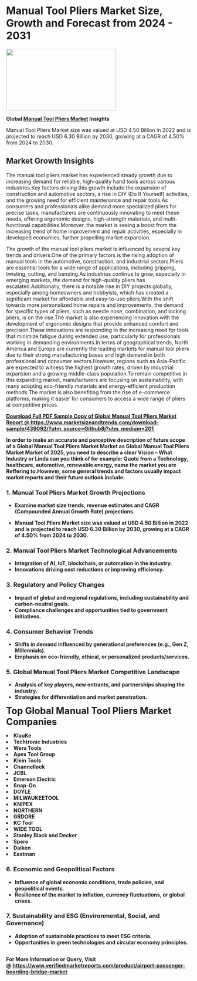 <H1>Manual Tool Pliers Market Size, Growth and Forecast from 2024 - 2031</H1><img class="aligncenter size-medium wp-image-584254" src="https://thirdeyenews.in/wp-content/uploads/2024/09/Global-Market-Research-300x168.jpeg" alt="" width="300" height="168" /><p><strong>Global&nbsp;<a href="https://www.marketsizeandtrends.com/download-sample/439092/?utm_source=Github8j?utm_medium=201">Manual Tool Pliers Market</a> Insights</strong></p><p>Manual Tool Pliers Market size was valued at USD 4.50 Billion in 2022 and is projected to reach USD 6.30 Billion by 2030, growing at a CAGR of 4.50% from 2024 to 2030.</p><p><h2>Market Growth Insights</h2> <p>The manual tool pliers market has experienced steady growth due to increasing demand for reliable, high-quality hand tools across various industries.Key factors driving this growth include the expansion of construction and automotive sectors, a rise in DIY (Do It Yourself) activities, and the growing need for efficient maintenance and repair tools.As consumers and professionals alike demand more specialized pliers for precise tasks, manufacturers are continuously innovating to meet these needs, offering ergonomic designs, high-strength materials, and multi-functional capabilities.Moreover, the market is seeing a boost from the increasing trend of home improvement and repair activities, especially in developed economies, further propelling market expansion.</p> <p><strong><a href="#"></a></strong></p> <p>The growth of the manual tool pliers market is influenced by several key trends and drivers.One of the primary factors is the rising adoption of manual tools in the automotive, construction, and industrial sectors.Pliers are essential tools for a wide range of applications, including gripping, twisting, cutting, and bending.As industries continue to grow, especially in emerging markets, the demand for high-quality pliers has escalated.Additionally, there is a notable rise in DIY projects globally, especially among homeowners and hobbyists, which has created a significant market for affordable and easy-to-use pliers.With the shift towards more personalized home repairs and improvements, the demand for specific types of pliers, such as needle nose, combination, and locking pliers, is on the rise.The market is also experiencing innovation with the development of ergonomic designs that provide enhanced comfort and precision.These innovations are responding to the increasing need for tools that minimize fatigue during extended use, particularly for professionals working in demanding environments.In terms of geographical trends, North America and Europe are currently the leading markets for manual tool pliers due to their strong manufacturing bases and high demand in both professional and consumer sectors.However, regions such as Asia-Pacific are expected to witness the highest growth rates, driven by industrial expansion and a growing middle-class population.To remain competitive in this expanding market, manufacturers are focusing on sustainability, with many adopting eco-friendly materials and energy-efficient production methods.The market is also benefiting from the rise of e-commerce platforms, making it easier for consumers to access a wide range of pliers at competitive prices.</p> <p><strong><a href="#"></p><p><span class=""><strong>Download Full PDF Sample Copy of Global Manual Tool Pliers Market Report</strong> @ <a href="https://www.marketsizeandtrends.com/download-sample/439092/?utm_source=Github8j?utm_medium=201" target="_blank">https://www.marketsizeandtrends.com/download-sample/439092/?utm_source=Github8j?utm_medium=201</a></span></p><p>In order to make an accurate and perceptive description of future scope of a Global&nbsp;Manual Tool Pliers Market Market as Global&nbsp;Manual Tool Pliers Market Market of 2025, you need to describe a clear Vision &ndash; What Industry or Linda can you think of for example: Quote from a Technology, healthcare, automotive, renewable energy, name the market you are Reffering to.However, some general trends and factors usually impact market reports and their future outlook include:</p><h3>1.&nbsp;<strong>Manual Tool Pliers Market Growth Projections</strong></h3><ul><li>Examine market size trends, revenue estimates and CAGR (Compounded Annual Growth Rate) projections.</li><li><p>Manual Tool Pliers Market size was valued at USD 4.50 Billion in 2022 and is projected to reach USD 6.30 Billion by 2030, growing at a CAGR of 4.50% from 2024 to 2030.</p></li></ul><h3>2.&nbsp;<strong>Manual Tool Pliers Market Technological Advancements</strong></h3><ul><li>Integration of AI, IoT, blockchain, or automation in the industry.</li><li>Innovations driving cost reductions or improving efficiency.</li></ul><h3>3.&nbsp;<strong>Regulatory and Policy Changes</strong></h3><ul><li>Impact of global and regional regulations, including sustainability and carbon-neutral goals.</li><li>Compliance challenges and opportunities tied to government initiatives.</li></ul><h3>4.&nbsp;<strong>Consumer Behavior Trends</strong></h3><ul><li>Shifts in demand influenced by generational preferences (e.g., Gen Z, Millennials).</li><li>Emphasis on eco-friendly, ethical, or personalized products/services.</li></ul><h3>5.&nbsp;<strong>Global Manual Tool Pliers Market Competitive Landscape</strong></h3><ul><li>Analysis of key players, new entrants, and partnerships shaping the industry.</li><li>Strategies for differentiation and market penetration.</li></ul><p data-pm-slice="1 1 []"><span style="color: inherit; font-family: inherit; font-size: 25px;">Top Global Manual Tool Pliers Market Companies</span></p><div class="" data-test-id=""><p><li>KlauKe</li><li> Techtronic Industries</li><li> Wera Tools</li><li> Apex Tool Group</li><li> Klein Tools</li><li> Channellock</li><li> JCBL</li><li> Emerson Electric</li><li> Snap-On</li><li> DOYLE</li><li> MILWAUKEETOOL</li><li> KNIPEX</li><li> NORTHERN</li><li> GRDORE</li><li> KC Tool</li><li> WIDE TOOL</li><li> Stanley Black and Decker</li><li> Spero</li><li> Daiken</li><li> Eastman</li></p></div><h3>6.&nbsp;<strong>Economic and Geopolitical Factors</strong></h3><ul><li>Influence of global economic conditions, trade policies, and geopolitical events.</li><li>Resilience of the market to inflation, currency fluctuations, or global crises.</li></ul><h3>7.&nbsp;<strong>Sustainability and ESG (Environmental, Social, and Governance)</strong></h3><ul><li>Adoption of sustainable practices to meet ESG criteria.</li><li>Opportunities in green technologies and circular economy principles.</li></ul><h2><strong style="font-size: 14px;">For More Information or Query, Visit @&nbsp;</strong><a style="background-color: #ffffff; font-size: 14px;" href="https://www.marketsizeandtrends.com/report/manual-tool-pliers-market/" target="_blank">https://www.verifiedmarketreports.com/product/airport-passenger-boarding-bridge-market</a></h2>
